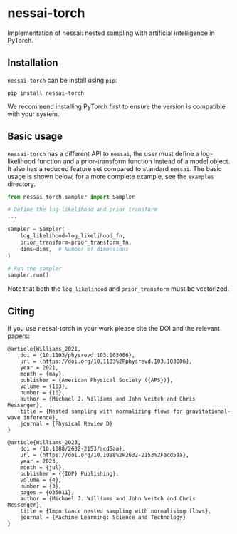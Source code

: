 # nessai-torch

Implementation of nessai: nested sampling with artificial intelligence in PyTorch.

## Installation

`nessai-torch` can be install using `pip`:

```
pip install nessai-torch
```

We recommend installing PyTorch first to ensure the version is compatible with
your system.

## Basic usage

`nessai-torch` has a different API to `nessai`, the user must define a
log-likelihood function and a prior-transform function instead of a model
object. It also has a reduced feature set compared to standard `nessai`.
The basic usage is shown below, for a more complete example, see the
`examples` directory.

```python
from nessai_torch.sampler import Sampler

# Define the log-likelihood and prior transform
...

sampler = Sampler(
	log_likelihood=log_likelihood_fn,
	prior_transform=prior_transform_fn,
	dims=dims,  # Number of dimensions
)

# Run the sampler
sampler.run()
```

Note that both the `log_likelihood` and `prior_transform` must be vectorized.

## Citing

If you use nessai-torch in your work please cite the DOI and the relevant papers:

```bibtext
@article{Williams_2021,
	doi = {10.1103/physrevd.103.103006},
	url = {https://doi.org/10.1103%2Fphysrevd.103.103006},
	year = 2021,
	month = {may},
	publisher = {American Physical Society ({APS})},
	volume = {103},
	number = {10},
	author = {Michael J. Williams and John Veitch and Chris Messenger},
	title = {Nested sampling with normalizing flows for gravitational-wave inference},
	journal = {Physical Review D}
}

@article{Williams_2023,
	doi = {10.1088/2632-2153/acd5aa},
	url = {https://doi.org/10.1088%2F2632-2153%2Facd5aa},
	year = 2023,
	month = {jul},
	publisher = {{IOP} Publishing},
	volume = {4},
	number = {3},
	pages = {035011},
	author = {Michael J. Williams and John Veitch and Chris Messenger},
	title = {Importance nested sampling with normalising flows},
	journal = {Machine Learning: Science and Technology}
}
```
